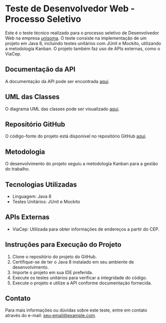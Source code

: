 # Teste de Desenvolvedor Web - Processo Seletivo

Este é o teste técnico realizado para o processo seletivo de Desenvolvedor Web na empresa [unisoma](https://www.unisoma.com.br/). O teste consiste na implementação de um projeto em Java 8, incluindo testes unitários com JUnit e Mockito, utilizando a metodologia Kanban. O projeto também faz uso de APIs externas, como o ViaCep.

## Documentação da API

A documentação da API pode ser encontrada [aqui](https://documenter.getpostman.com/view/21439884/2sA2xpS91U#05dd03e1-98bf-4b14-a7ab-17678fde4c27).

## UML das Classes

O diagrama UML das classes pode ser visualizado [aqui](https://gitmind.com/app/docs/f6e1ogxl).

## Repositório GitHub

O código-fonte do projeto está disponível no repositório GitHub [aqui](https://github.com/users/Paul0Ant0ni0/projects/4).

## Metodologia

O desenvolvimento do projeto seguiu a metodologia Kanban para a gestão do trabalho.

## Tecnologias Utilizadas

- Linguagem: Java 8
- Testes Unitários: JUnit e Mockito

## APIs Externas

- ViaCep: Utilizada para obter informações de endereços a partir do CEP.

## Instruções para Execução do Projeto

1. Clone o repositório do projeto do GitHub.
2. Certifique-se de ter o Java 8 instalado em seu ambiente de desenvolvimento.
3. Importe o projeto em sua IDE preferida.
4. Execute os testes unitários para verificar a integridade do código.
5. Execute o projeto e utilize a API conforme documentação fornecida.

## Contato

Para mais informações ou dúvidas sobre este teste, entre em contato através do e-mail: [seu-email@example.com](mailto:seu-email@example.com).

